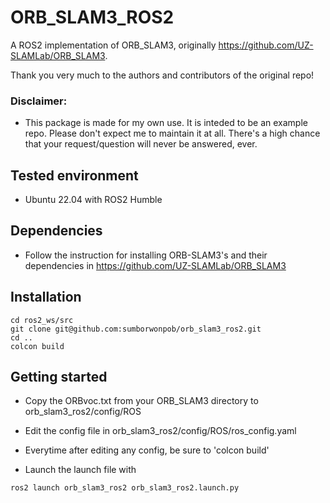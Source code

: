 # ORB_SLAM3_ROS2
A ROS2 implementation of ORB_SLAM3, originally https://github.com/UZ-SLAMLab/ORB_SLAM3.

Thank you very much to the authors and contributors of the original repo!

### Disclaimer: 
* This package is made for my own use. It is inteded to be an example repo. Please don't expect me to maintain it at all. There's a high chance that your request/question will never be answered, ever.

## Tested environment
* Ubuntu 22.04 with ROS2 Humble

## Dependencies
* Follow the instruction for installing ORB-SLAM3's and their dependencies in https://github.com/UZ-SLAMLab/ORB_SLAM3

## Installation
```
cd ros2_ws/src
git clone git@github.com:sumborwonpob/orb_slam3_ros2.git
cd ..
colcon build
```

## Getting started
* Copy the ORBvoc.txt from your ORB_SLAM3 directory to orb_slam3_ros2/config/ROS

* Edit the config file in orb_slam3_ros2/config/ROS/ros_config.yaml

* Everytime after editing any config, be sure to 'colcon build'

* Launch the launch file with

```
ros2 launch orb_slam3_ros2 orb_slam3_ros2.launch.py
```